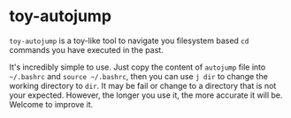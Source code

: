 # toy-autojump

`toy-autojump` is a toy-like tool to navigate you filesystem based `cd` commands you have executed in the past.

It's incredibly simple to use. Just copy the content of `autojump` file into `~/.bashrc` and `source ~/.bashrc`, then you can use `j dir` to change the working directory to `dir`. It may be fail or change to a directory that is not your expected. However, the longer you use it, the more accurate it will be. Welcome to improve it.
